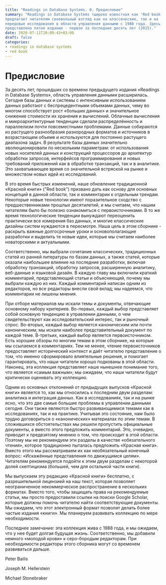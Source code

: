 ```yaml
---
title: "Readings in Database Systems. 0. Предисловие"
summary: "Readings in Database Systems (широко известная как 'Red book')
предлагает читателям своевольный взгляд как на классические, так и на
передовые исследования в области управления данными с 1988 года. Здесь
представлено пятое издание - первое за последние десять лет (2015)."
date: 2020-07-11T20:09:43+03:00
draft: false
categories:
- readings in database systems
- red book
---
```


# Предисловие

За десять лет, прошедших со времени предыдущего издания «Readings in Database
Systems», область управления данными расширилась. Сегодня базы данных и системы
с интенсивным использованием данных работают с беспрецедентными объемами данных,
чему во многом способствует рост «больших данных» и значительное снижение
стоимости их хранения и вычислений. Облачные вычисления и микроархитектурные
тенденции сделали распределённость и параллелизм почти повсеместными проблемами.
Данные собираются из растущего разнообразия разнородных форматов и источников в
возрастающем объеме и используются для постоянно растущего диапазона задач.
В результате базы данных значительно эволюционировали по
нескольким параметрам: от использования новых носителей данных и конструкций
процессоров до архитектур обработки запросов, интерфейсов программирования и
новых требований приложений как в обработке транзакций, так и в аналитике. Это
захватывающее время со значительной встряской на рынке и множеством новых идей
из исследований.

В это время быстрых изменений, наше обновление традиционной «Красной книги»
("Red book") призвано дать как основу для основных концепций в данной
области, так и комментарии к отдельным трендам. Некоторые новые технологии имеют
поразительное сходство с предшественниками прошлых десятилетий, и мы считаем,
что нашим читателям было бы полезно ознакомиться с первоисточниками. В то же
время технологические тенденции вынуждают переоценить практически все измерения
баз данных, и многие классические дизайны систем нуждаются в пересмотре. Наша
цель в этом сборнике - раскрыть важные долгосрочные уроки и основополагающие
разработки и выделить те новые идеи, которые мы считаем наиболее новаторскими
и актуальными.

Соответственно, мы выбрали сочетание классических, традиционных статей из ранней
литературы по базам данных, а также статей, которые оказали наибольшее влияние
на последние разработки, включая обработку транзакций, обработку запросов,
расширенную аналитику, веб-данные и языковой дизайн. В каждую главу мы
включили краткий комментарий, представляющий статьи и объясняющий, почему мы
выбрали каждую из них. Каждый комментарий написан одним из редакторов, но все
редакторы внесли свой вклад; мы надеемся, что комментарии не лишены мнения.

При отборе материалов мы искали темы и документы, отвечающие основному набору
критериев. Во-первых, каждый выбор представляет собой основную тенденцию в
управлении данными, о чем свидетельствуют как исследовательский интерес, так и
рыночный спрос. Во-вторых, каждый выбор является каноническим или почти
каноническим; мы искали наиболее представительный документ по каждой теме.
В-третьих, каждый выбор является первоисточником. Есть хорошие обзоры по многим
темам в этом сборнике, на которые мы ссылаемся в комментариях. Тем не менее,
чтение первоисточников предоставляет исторический контекст и даёт читателю
представление о том, что именно сформировало влиятельные решения, и помогает
гарантировать, что наши читатели хорошо подкованы в этой области. Наконец, эта
коллекция представляет наше нынешнее понимание того, что является «самым важным»;
мы ожидаем, что наши читатели будут критически оценивать эту коллекцию.

Одним из основных отклонений от предыдущих выпусков «Красной книги» является то,
как мы относились к последним двум разделам: аналитика и интеграция данных. Как
в исследованиях, так и на рынке ясно, что это две самые большие проблемы в
управлении данными сегодня. Они также являются быстро развивающимися темами как
в исследованиях, так и на практике. Учитывая это состояние, нам было трудно
договориться о «канонических» материалах по этим темам. В сложившихся
обстоятельствах мы решили пропустить официальные документы, а вместо этого
предложить комментарий. Это, очевидно, приводит к предвзятому мнению о том, что
происходит в этой области. Поэтому мы не рекомендуем эти разделы в качестве
«обязательного чтения», которое традиционно пыталась предложить «Красная книга».
Вместо этого мы рассматриваем их как необязательный конечный вопрос: «Искажённые
представления по движущимся целям». Читателям рекомендуется подойти к этим двум
разделам с некоторой долей скептицизма (большей, чем для остальной части книги).

Мы выпускаем эту редакцию «Красной книги» бесплатно, с разрешительной лицензией
на наш текст, которая позволяет неограниченное некоммерческое распространение в
нескольких форматах. Вместо того, чтобы защищать права на рекомендуемые статьи,
мы просто предоставили ссылки на поиски Google Scholar, которые должны помочь
читателю найти соответствующие документы. Мы ожидаем, что этот электронный
формат позволит делать более частые издания «книги». Мы планируем развивать
коллекцию по мере необходимости.

Последнее замечание: эта коллекция жива с 1988 года, и мы ожидаем, что у нее
будет долгая будущая жизнь. Соответственно, мы добавили немного «молодой крови»
к серо-бородым редакторам. При необходимости редакторы этого сборника могут со
временем развиваться дальше.


Peter Bailis

Joseph M. Hellerstein

Michael Stonebraker
